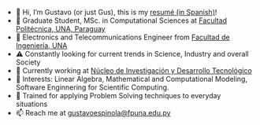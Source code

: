 - 👋 Hi, I’m Gustavo (or just Gus), this is my [resumé (in Spanish)](https://cvpy.conacyt.gov.py/publicar/cv?id=f4380e6de3029c967030577e0b2da912)!
- 📖 Graduate Student, MSc. in Computational Sciences at [Facultad Politécnica, UNA, Paraguay](https://www.pol.una.py/postgrado/maestrias-y-especializaciones/maestria-en-ciencias-de-la-computacion/)
- 👀 Electronics and Telecommunications Engineer from [Facultad de Ingeniería, UNA](https://www.ing.una.py/?p=36579)
- ⚠️ Constantly looking for current trends in Science, Industry and overall Society
- 🧠 Currently working at [Núcleo de Investigación y Desarrollo Tecnológico](https://nidtec.pol.una.py/)
- 🔎 Interests: Linear Algebra, Mathematical and Computational Modeling, Software Enginnering for Scientific Computing. 
- 🌱 Trained for applying Problem Solving techniques to everyday situations
- 📫 Reach me at gustavoespinola@fpuna.edu.py 
<!--- - 💞️ I’m looking to collaborate on ... --->
<!---
gusespinola/gusespinola is a ✨ special ✨ repository because its `README.md` (this file) appears on your GitHub profile.
You can click the Preview link to take a look at your changes.
--->
